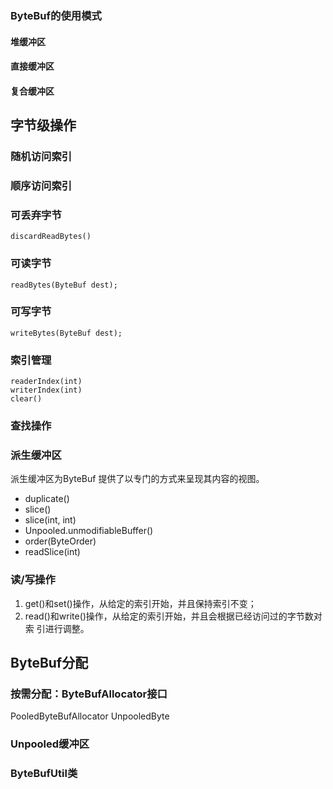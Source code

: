 ### ByteBuf的使用模式

#### 堆缓冲区

#### 直接缓冲区

#### 复合缓冲区

## 字节级操作

### 随机访问索引

### 顺序访问索引

### 可丢弃字节

	discardReadBytes()

### 可读字节

	readBytes(ByteBuf dest);

### 可写字节

	writeBytes(ByteBuf dest);

### 索引管理

	readerIndex(int)
	writerIndex(int)
	clear()

### 查找操作

### 派生缓冲区

派生缓冲区为ByteBuf 提供了以专门的方式来呈现其内容的视图。

- duplicate()
- slice()
- slice(int, int)
- Unpooled.unmodifiableBuffer()
- order(ByteOrder)
- readSlice(int)

### 读/写操作

1. get()和set()操作，从给定的索引开始，并且保持索引不变；
2. read()和write()操作，从给定的索引开始，并且会根据已经访问过的字节数对索
引进行调整。

## ByteBuf分配

### 按需分配：ByteBufAllocator接口

PooledByteBufAllocator
UnpooledByte

### Unpooled缓冲区

### ByteBufUtil类

